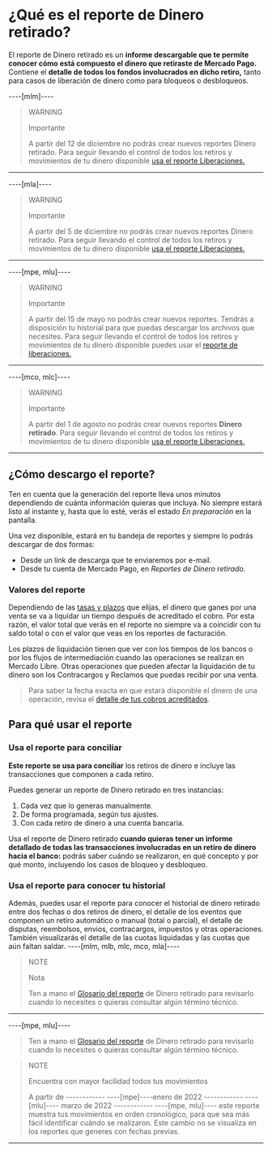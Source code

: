 # ¿Qué es el reporte de Dinero retirado?

El reporte de Dinero retirado es un **informe descargable que te permite conocer cómo está compuesto el dinero que retiraste de Mercado Pago.** Contiene el **detalle de todos los fondos involucrados en dicho retiro,** tanto para casos de liberación de dinero como para bloqueos o desbloqueos.

----[mlm]----
> WARNING
>
> Importante
>
> A partir del 12 de diciembre no podrás crear nuevos reportes Dinero retirado. Para seguir llevando el control de todos los retiros y movimientos de tu dinero disponible [usa el reporte Liberaciones.](https://bit.ly/3QiCD2f)
------------

----[mla]----
> WARNING
>
> Importante
>
> A partir del 5 de diciembre no podrás crear nuevos reportes Dinero retirado. Para seguir llevando el control de todos los retiros y movimientos de tu dinero disponible [usa el reporte Liberaciones.](https://bit.ly/3JzFPEG)
------------

----[mpe, mlu]----
> WARNING
>
> Importante
>
> A partir del 15 de mayo no podrás crear nuevos reportes. Tendrás a disposición tu historial para que puedas descargar los archivos que necesites. Para seguir llevando el control de todos los retiros y movimientos de tu dinero disponible puedes usar el [reporte de liberaciones.](https://www.mercadopago[FAKER][URL][DOMAIN]/ayuda/23879?utm_source=faq_mp&utm_medium=faq&utm_campaign=bank_disable)
------------

----[mco, mlc]----
> WARNING
>
> Importante
>
> A partir del 1 de agosto no podrás crear nuevos reportes **Dinero retirado**. Para seguir llevando el control de todos los retiros y movimientos de tu dinero disponible [usa el reporte Liberaciones.](https://vendedores.mercadolibre[FAKER][URL][DOMAIN]/lleva-el-control-de-tu-dinero-con-el-reporte-de-liberaciones)
------------

## ¿Cómo descargo el reporte?

Ten en cuenta que la generación del reporte lleva unos minutos dependiendo de cuánta información quieras que incluya. No siempre estará listo al instante y, hasta que lo esté, verás el estado *En preparación* en la pantalla.

Una vez disponible, estará en tu bandeja de reportes y siempre lo podrás descargar de dos formas:

* Desde un link de descarga que te enviaremos por e-mail.
* Desde tu cuenta de Mercado Pago, en *Reportes de Dinero retirado*. 

### Valores del reporte

Dependiendo de las [tasas y plazos](https://www.mercadopago.com.ar/settings/release-options) que elijas, el dinero que ganes por una venta se va a liquidar un tiempo después de acreditado el cobro. Por esta razón, el valor total que verás en el reporte no siempre va a coincidir con tu saldo total o con el valor que veas en los reportes de facturación.

Los plazos de liquidación tienen que ver con los tiempos de los bancos o por los flujos de intermediación cuando las operaciones se realizan en Mercado Libre. Otras operaciones que pueden afectar la liquidación de tu dinero son los Contracargos y Reclamos que puedas recibir por una venta.

> Para saber la fecha exacta en que estará disponible el dinero de una operación, revisa el [detalle de tus cobros acreditados](https://www.mercadopago.com.ar/activities/balance).

## Para qué usar el reporte

### Usa el reporte para conciliar

**Este reporte se usa para conciliar** los retiros de dinero e incluye las transacciones que componen a cada retiro. 

Puedes generar un reporte de Dinero retirado en tres instancias:
1. Cada vez que lo generas manualmente.
1. De forma programada, según tus ajustes.
1. Con cada retiro de dinero a una cuenta bancaria.

Usa el reporte de Dinero retirado **cuando quieras tener un informe detallado de todas las transacciones involucradas en un retiro de dinero hacia el banco:** podrás saber cuándo se realizaron, en qué concepto y por qué monto, incluyendo los casos de bloqueo y desbloqueo. 

### Usa el reporte para conocer tu historial

Además, puedes usar el reporte para conocer el historial de dinero retirado entre dos fechas o dos retiros de dinero, el detalle de los eventos que componen un retiro automático o manual (total o parcial), el detalle de disputas, reembolsos, envios, contracargos, impuestos y otras operaciones. También visualizarás el detalle de las cuotas liquidadas y las cuotas que aún faltan saldar.
----[mlm, mlb, mlc, mco, mla]----
> NOTE
>
> Nota
>
> Ten a mano el [Glosario del reporte](https://www.mercadopago[FAKER][URL][DOMAIN]/developers/es/guides/additional-content/reports/available-money/glossary) de Dinero retirado para revisarlo cuando lo necesites o quieras consultar algún término técnico.
------------

----[mpe, mlu]----
> Ten a mano el [Glosario del reporte](https://www.mercadopago[FAKER][URL][DOMAIN]/developers/es/guides/additional-content/reports/available-money/glossary) de Dinero retirado para revisarlo cuando lo necesites o quieras consultar algún término técnico.

> NOTE
>
> Encuentra con mayor facilidad todos tus movimientos
>
> A partir de ------------ ----[mpe]----enero de 2022 ------------  ----[mlu]---- marzo de 2022 ------------  ----[mpe, mlu]---- este reporte muestra tus movimientos en orden cronológico, para que sea más fácil identificar cuándo se realizaron. Este cambio no se visualiza en los reportes que generes con fechas previas.
------------